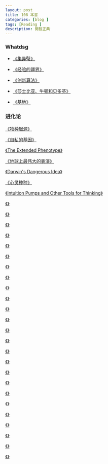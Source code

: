 ```yaml
---
layout: post
title: 108 本書
categories: [blog ]
tags: [Reading ]
description: 開智正典
---
```


### Whatdsg

* [《集异璧》](https://book.douban.com/subject/1291204/)

* [《经验的疆界》](https://book.douban.com/subject/6687032/)

* [《创新算法》](https://book.douban.com/subject/3354596/)

* [《莎士比亚、牛顿和贝多芬》](https://book.douban.com/subject/1037290/)

* [《基地》](https://book.douban.com/subject/1258490/)

### 进化论

[《物种起源》](https://book.douban.com/subject/25745879/)

[《自私的基因》](https://book.douban.com/subject/11445548/)

[《The Extended Phenotype》](https://book.douban.com/subject/1401140/)

[《地球上最伟大的表演》](https://book.douban.com/subject/20507207/)

[《Darwin's Dangerous Idea》](https://book.douban.com/subject/1440001/)

[《心灵种种》](https://book.douban.com/subject/21233526/)

[《Intuition Pumps and Other Tools for Thinking》](https://book.douban.com/subject/20437999/)



[《》]()

[《》]()

[《》]()

[《》]()

[《》]()

[《》]()

[《》]()

[《》]()

[《》]()

[《》]()

[《》]()

[《》]()

[《》]()

[《》]()

[《》]()

[《》]()

[《》]()

[《》]()

[《》]()

[《》]()

[《》]()

[《》]()

[《》]()

[《》]()

[《》]()
